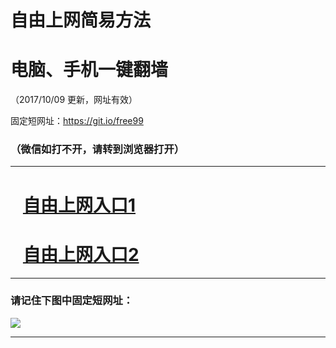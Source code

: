 ﻿# 自由上网简易方法

# 电脑、手机一键翻墙

（2017/10/09 更新，网址有效）

固定短网址：https://git.io/free99

### （微信如打不开，请转到浏览器打开）


***





# &nbsp;&nbsp; <a href="http://ft807820295.fwq-tz-1001.info/fwqtz01.html?t=100900129136 " target="_blank">自由上网入口1</a>
# &nbsp;&nbsp; <a href="http://ft71345429.fwq-tz-1002.info/fwqtz02.html?t=100900128286 " target="_blank">自由上网入口2</a>
***

### 请记住下图中固定短网址：

<img src="https://s3-us-west-2.amazonaws.com/fwq-1001/yjfq-20170905okok.png" /> 


***

